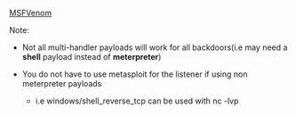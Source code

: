 
[MSFVenom](https://netsec.ws/?p=331)

Note:
  
  - Not all multi-handler payloads will work for all backdoors(i.e may need a **shell** payload instead of **meterpreter**)

  - You do not have to use metasploit for the listener if using non meterpreter payloads
      - i.e windows/shell_reverse_tcp can be used with  nc -lvp
